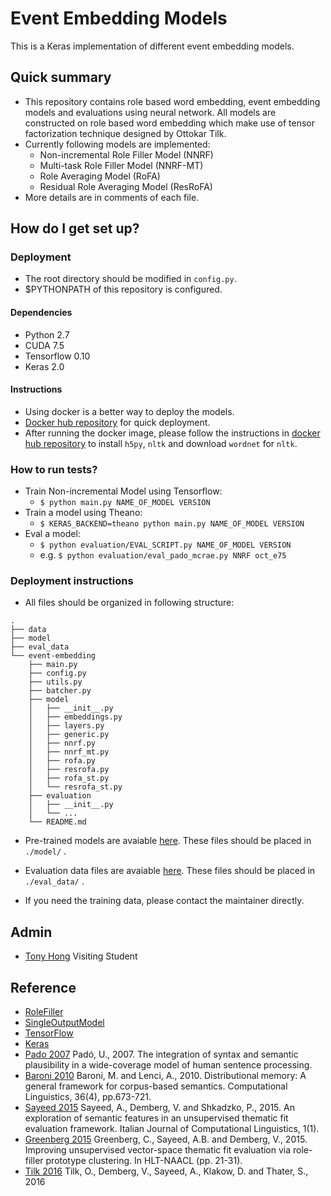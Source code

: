 # Event Embedding Models #

This is a Keras implementation of different event embedding models. 


## Quick summary
* This repository contains role based word embedding, event embedding models and evaluations using neural network. All models are constructed on role based word embedding which make use of tensor factorization technique designed by Ottokar Tilk. 
* Currently following models are implemented:
    * Non-incremental Role Filler Model (NNRF)
    * Multi-task Role Filler Model (NNRF-MT)
    * Role Averaging Model (RoFA)
    * Residual Role Averaging Model (ResRoFA)
* More details are in comments of each file.


## How do I get set up? 
### Deployment
* The root directory should be modified in `config.py`.
* $PYTHONPATH of this repository is configured.

#### Dependencies
* Python 2.7
* CUDA 7.5
* Tensorflow 0.10
* Keras 2.0

#### Instructions
* Using docker is a better way to deploy the models. 
* [Docker hub repository](https://hub.docker.com/r/tonyhong/event-embedding/) for quick deployment. 
* After running the docker image, please follow the instructions in [docker hub repository](https://hub.docker.com/r/tonyhong/event-embedding/) to install `h5py`, `nltk` and download `wordnet` for `nltk`. 

### How to run tests?
* Train Non-incremental Model using Tensorflow:
    * `$ python main.py NAME_OF_MODEL VERSION`
* Train a model using Theano:
    * `$ KERAS_BACKEND=theano python main.py NAME_OF_MODEL VERSION`
* Eval a model:
   * `$ python evaluation/EVAL_SCRIPT.py NAME_OF_MODEL VERSION`
   * e.g. `$ python evaluation/eval_pado_mcrae.py NNRF oct_e75`

### Deployment instructions
* All files should be organized in following structure:
```
.
├── data
├── model
├── eval_data
└── event-embedding
    ├── main.py
    ├── config.py
    ├── utils.py
    ├── batcher.py
    ├── model
    │   ├── __init__.py
    │   ├── embeddings.py
    │   ├── layers.py
    │   ├── generic.py
    │   ├── nnrf.py
    │   ├── nnrf_mt.py
    │   ├── rofa.py
    │   ├── resrofa.py
    │   ├── rofa_st.py
    │   └── resrofa_st.py
    ├── evaluation
    │   ├── __init__.py
    │   └── ...
    └── README.md
```

* Pre-trained models are avaiable [here](https://drive.google.com/open?id=1B05aCqf96QvlophDpCCDvvNPw2MOgIGI). These files should be placed in ```./model/``` .

* Evaluation data files are avaiable [here](https://drive.google.com/open?id=1B05aCqf96QvlophDpCCDvvNPw2MOgIGI). These files should be placed in ```./eval_data/``` .

* If you need the training data, please contact the maintainer directly. 

## Admin
* [Tony Hong](https://github.com/tony-hong) Visiting Student


## Reference 
* [RoleFiller](https://git.sfb1102.uni-saarland.de/asayeed/RoleFiller/)
* [SingleOutputModel](https://git.sfb1102.uni-saarland.de/asayeed/SingleOuputModel)
* [TensorFlow](https://github.com/tensorflow/tensorflow)
* [Keras](https://github.com/fchollet/keras)
* [Pado 2007](http://scidok.sulb.uni-saarland.de/volltexte/2007/1138/) Padó, U., 2007. The integration of syntax and semantic plausibility in a wide-coverage model of human sentence processing.
* [Baroni 2010](http://www.mitpressjournals.org/doi/abs/10.1162/coli_a_00016#.WPh7aFOGPVo) Baroni, M. and Lenci, A., 2010. Distributional memory: A general framework for corpus-based semantics. Computational Linguistics, 36(4), pp.673-721.
* [Sayeed 2015](http://ai2-s2-pdfs.s3.amazonaws.com/3fdd/125837c75a3963641f8db801d8f014089830.pdf) Sayeed, A., Demberg, V. and Shkadzko, P., 2015. An exploration of semantic features in an unsupervised thematic fit evaluation framework. Italian Journal of Computational Linguistics, 1(1).
* [Greenberg 2015](https://www.researchgate.net/profile/Vera_Demberg/publication/301404462_Improving_unsupervised_vector-space_thematic_fit_evaluation_via_role-filler_prototype_clustering/links/5756a0ae08ae10c72b697f11.pdf) Greenberg, C., Sayeed, A.B. and Demberg, V., 2015. Improving unsupervised vector-space thematic fit evaluation via role-filler prototype clustering. In HLT-NAACL (pp. 21-31).
* [Tilk 2016](https://pdfs.semanticscholar.org/d08d/663d7795c76bb008f539b1ac7caf8a9ef26c.pdf) Tilk, O., Demberg, V., Sayeed, A., Klakow, D. and Thater, S., 2016
